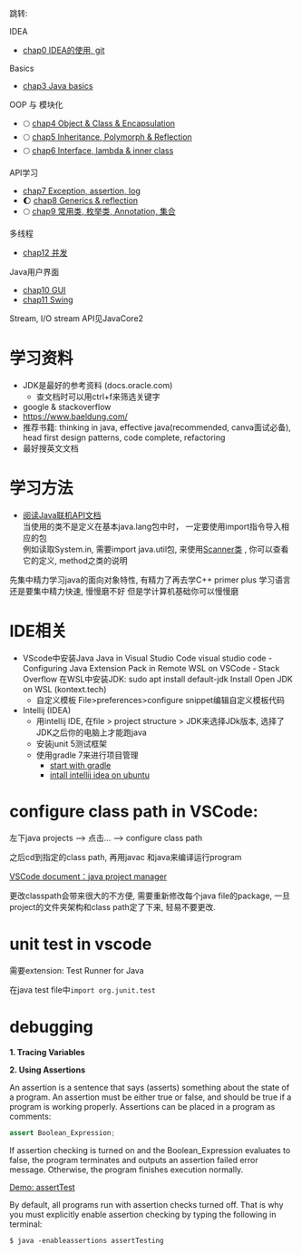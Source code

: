 跳转:

IDEA
+ [chap0 IDEA的使用, git](./chap0/readme.md)

Basics
+ [chap3 Java basics](./chap3/README.md) 

OOP 与 模块化
+ :full_moon: [chap4 Object & Class & Encapsulation](./chap4/README.md)
+ :full_moon: [chap5 Inheritance, Polymorph & Reflection](./chap5/readme.md) 
+ :full_moon: [chap6 Interface, lambda & inner class ](./chap6/readme.md)

API学习
+ [chap7 Exception, assertion, log](./chap7/readme.md) 
+ :moon: [chap8 Generics & reflection](./chap8/readme.md)
+ :full_moon: [chap9 常用类, 枚举类, Annotation, 集合](./chap9/readme.md)

多线程
+ [chap12 并发](./chap12/readme.md) 

Java用户界面
+ [chap10 GUI]()
+ [chap11 Swing]()


Stream, I/O stream API见JavaCore2



# 学习资料

+ JDK是最好的参考资料 (docs.oracle.com)
  + 查文档时可以用ctrl+f来筛选关键字 
+ google & stackoverflow
+ https://www.baeldung.com/
+ 推荐书籍: thinking in java, effective java(recommended, canva面试必备), head first design patterns, code complete, refactoring
+ 最好搜英文文档



# 学习方法

+ [阅读Java联机API文档](https://docs.oracle.com/en/java/javase/18/)  
当使用的类不是定义在基本java.lang包中时， 一定要使用import指令导入相应的包  
例如读取System.in, 需要import java.util包, 来使用[Scanner类](https://docs.oracle.com/en/java/javase/18/docs/api/java.base/java/util/Scanner.html) , 你可以查看它的定义, method之类的说明

先集中精力学习java的面向对象特性, 有精力了再去学C++ primer plus
学习语言还是要集中精力快速, 慢慢磨不好
但是学计算机基础你可以慢慢磨



# IDE相关

+ VScode中安装Java
    Java in Visual Studio Code
    visual studio code - Configuring Java Extension Pack in Remote WSL on VSCode - Stack Overflow
    在WSL中安装JDK: sudo apt install default-jdk
    Install Open JDK on WSL (kontext.tech)
  + 自定义模板
  File>preferences>configure snippet编辑自定义模板代码
+ Intellij (IDEA)
  + 用intellij IDE, 在file > project structure > JDK来选择JDk版本, 选择了JDK之后你的电脑上才能跑java
  + 安装junit 5测试框架
  + 使用gradle 7来进行项目管理 
    + [start with gradle](https://www.jetbrains.com/help/idea/getting-started-with-gradle.html#add_code)
    + [intall intellij idea on ubuntu](https://linuxhint.com/install-intellij-idea-on-ubuntu-20-04/)



# configure class path in VSCode:

左下java projects --> 点击... --> configure class path

之后cd到指定的class path, 再用javac 和java来编译运行program

[VSCode document：java project manager](https://code.visualstudio.com/docs/java/java-project)

更改classpath会带来很大的不方便, 需要重新修改每个java file的package, 一旦project的文件夹架构和class path定了下来, 轻易不要更改.



# unit test in vscode

需要extension: Test Runner for Java

在java test file中`import org.junit.test`



# debugging

**1. Tracing Variables**

**2. Using Assertions**

An assertion is a sentence that says (asserts) something about the state of a program. An assertion must be either true or false, and should be true if a program is working properly. Assertions can be placed in a program as comments:

```java
assert Boolean_Expression;
```

If assertion checking is turned on and the Boolean_Expression evaluates to false, the program terminates and outputs an assertion failed error message. Otherwise, the program finishes execution normally.

[Demo: assertTest](assertTesting.java)

By default, all programs run with assertion checks turned off. That is why you must explicitly enable assertion checking by typing the following in terminal:

```shell
$ java -enableassertions assertTesting
```

